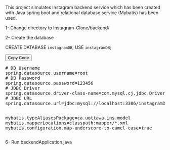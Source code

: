 This project simulates Instagram backend service which has been created with Java spring boot and relational database service (Mybatis) has been used.

1- Change directory to Instagram-Clone/backend/

2- Create the database

CREATE DATABASE `instagramDB`;
USE `instagramDB`;

<div>
  <button onclick="copyCode()">Copy Code</button>
  <pre id="code-block">
# DB Username
spring.datasource.username=root
# DB Password
spring.datasource.password=123456
# JDBC Driver
spring.datasource.driver-class-name=com.mysql.cj.jdbc.Driver
# JDBC URL
spring.datasource.url=jdbc:mysql://localhost:3306/instagramDB?serverTimezone=UTC

mybatis.typeAliasesPackage=ca.uottawa.ins.model
mybatis.mapperLocations=classpath:mapper/*.xml
mybatis.configuration.map-underscore-to-camel-case=true
  </pre>
</div>

<script>
  function copyCode() {
    var codeBlock = document.getElementById("code-block").innerText;
    navigator.clipboard.writeText(codeBlock).then(function() {
      alert("Code copied to clipboard!");
    }, function() {
      alert("Failed to copy code.");
    });
  }
</script>

6- Run backendApplication.java

